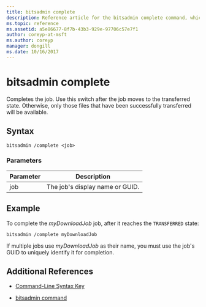 ```yaml
---
title: bitsadmin complete
description: Reference article for the bitsadmin complete command, which completes the job.
ms.topic: reference
ms.assetid: a5e86677-8f7b-43b3-929e-97706c57e7f1
author: coreyp-at-msft
ms.author: coreyp
manager: dongill
ms.date: 10/16/2017
---
```


# bitsadmin complete

Completes the job. Use this switch after the job moves to the transferred state. Otherwise, only those files that have been successfully transferred will be available.

## Syntax

```
bitsadmin /complete <job>
```

### Parameters

| Parameter | Description |
| --------- | ----------- |
| job | The job's display name or GUID. |

## Example

To complete the *myDownloadJob* job, after it reaches the `TRANSFERRED` state:

```
bitsadmin /complete myDownloadJob
```

If multiple jobs use *myDownloadJob* as their name, you must use the job's GUID to uniquely identify it for completion.

## Additional References

- [Command-Line Syntax Key](command-line-syntax-key.md)

- [bitsadmin command](bitsadmin.md)
